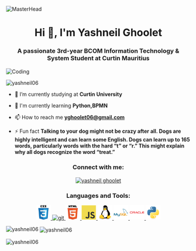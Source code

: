![MasterHead](https://camo.githubusercontent.com/ba9f3bd30647e352a3f5e1e45eb45c6ec7bad6155cd16aaedf4a426738da0ca5/68747470733a2f2f696e646f616e616c79746963612e636f6d2f7374617469632f696d616765732f62616e6e6572722e676966)
<h1 align="center">Hi 👋, I'm Yashneil Ghoolet</h1>
<h3 align="center">A passionate 3rd-year BCOM Information Technology & System Student at Curtin Mauritius</h3>
<img align="center" alt="Coding" width="400" src="https://camo.githubusercontent.com/c8626937d147ba7805f0989930848b2065807daae2202356d7201a9246c30b51/68747470733a2f2f6d69722d73332d63646e2d63662e626568616e63652e6e65742f70726f6a6563745f6d6f64756c65732f66732f3831626234623136353638343031392e363430623630333864313333652e676966">


<p align="left"> <img src="https://komarev.com/ghpvc/?username=yashneil06&label=Profile%20views&color=0e75b6&style=flat" alt="yashneil06" /> </p>

- 🌱 I’m currently studying at **Curtin University**

- 💬 I'm currently learning **Python,BPMN**

- 📫 How to reach me **yghoolet06@gmail.com**

- ⚡ Fun fact **Talking to your dog might not be crazy after all. Dogs are highly intelligent and can learn some English. Dogs can learn up to 165 words, particularly words with the hard “t” or “r.” This might explain why all dogs recognize the word “treat.”**

<h3 align="center">Connect with me:</h3>
<p align="center">
<a href="https://linkedin.com/in/yashneil ghoolet" target="blank"><img align="center" src="https://raw.githubusercontent.com/rahuldkjain/github-profile-readme-generator/master/src/images/icons/Social/linked-in-alt.svg" alt="yashneil ghoolet" height="30" width="40" /></a>
</p>

<h3 align="center">Languages and Tools:</h3>
<p align="center"> <a href="https://www.w3schools.com/css/" target="_blank" rel="noreferrer"> <img src="https://raw.githubusercontent.com/devicons/devicon/master/icons/css3/css3-original-wordmark.svg" alt="css3" width="40" height="40"/> </a> <a href="https://git-scm.com/" target="_blank" rel="noreferrer"> <img src="https://www.vectorlogo.zone/logos/git-scm/git-scm-icon.svg" alt="git" width="40" height="40"/> </a> <a href="https://www.w3.org/html/" target="_blank" rel="noreferrer"> <img src="https://raw.githubusercontent.com/devicons/devicon/master/icons/html5/html5-original-wordmark.svg" alt="html5" width="40" height="40"/> </a> <a href="https://developer.mozilla.org/en-US/docs/Web/JavaScript" target="_blank" rel="noreferrer"> <img src="https://raw.githubusercontent.com/devicons/devicon/master/icons/javascript/javascript-original.svg" alt="javascript" width="40" height="40"/> </a> <a href="https://www.linux.org/" target="_blank" rel="noreferrer"> <img src="https://raw.githubusercontent.com/devicons/devicon/master/icons/linux/linux-original.svg" alt="linux" width="40" height="40"/> </a> <a href="https://www.mysql.com/" target="_blank" rel="noreferrer"> <img src="https://raw.githubusercontent.com/devicons/devicon/master/icons/mysql/mysql-original-wordmark.svg" alt="mysql" width="40" height="40"/> </a> <a href="https://www.oracle.com/" target="_blank" rel="noreferrer"> <img src="https://raw.githubusercontent.com/devicons/devicon/master/icons/oracle/oracle-original.svg" alt="oracle" width="40" height="40"/> </a> <a href="https://www.python.org" target="_blank" rel="noreferrer"> <img src="https://raw.githubusercontent.com/devicons/devicon/master/icons/python/python-original.svg" alt="python" width="40" height="40"/> </a> </p>

<p><img align="left" src="https://github-readme-stats.vercel.app/api/top-langs?username=yashneil06&show_icons=true&locale=en&layout=compact" alt="yashneil06" /></p>

<p>&nbsp;<img align="center" src="https://github-readme-stats.vercel.app/api?username=yashneil06&show_icons=true&locale=en" alt="yashneil06" /></p>

<p><img align="center" src="https://github-readme-streak-stats.herokuapp.com/?user=yashneil06&" alt="yashneil06" /></p>
